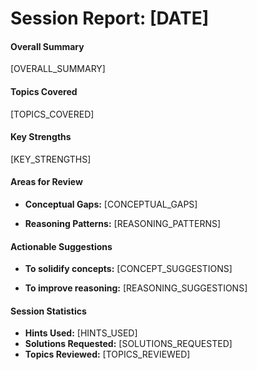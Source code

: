 # Session Report: [DATE]

#### **Overall Summary**

[OVERALL_SUMMARY]

#### **Topics Covered**

[TOPICS_COVERED]

#### **Key Strengths**

[KEY_STRENGTHS]

#### **Areas for Review**

*   **Conceptual Gaps:**
    [CONCEPTUAL_GAPS]

*   **Reasoning Patterns:**
    [REASONING_PATTERNS]

#### **Actionable Suggestions**

*   **To solidify concepts:**
    [CONCEPT_SUGGESTIONS]

*   **To improve reasoning:**
    [REASONING_SUGGESTIONS]

#### **Session Statistics**

*   **Hints Used:** [HINTS_USED]
*   **Solutions Requested:** [SOLUTIONS_REQUESTED]
*   **Topics Reviewed:** [TOPICS_REVIEWED]
